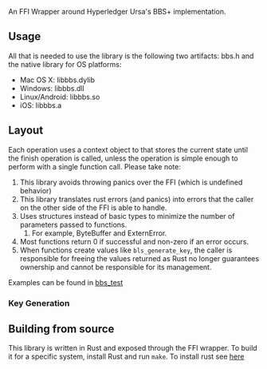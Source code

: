 An FFI Wrapper around Hyperledger Ursa's BBS+ implementation.

## Usage
All that is needed to use the library is the following two artifacts: bbs.h and the native library for OS platforms:

- Mac OS X: libbbs.dylib
- Windows: libbbs.dll
- Linux/Android: libbbs.so
- iOS: libbbs.a

## Layout

Each operation uses a context object to that stores the current state until the finish operation is called,
unless the operation is simple enough to perform with a single function call. Please take note:

1. This library avoids throwing panics over the FFI (which is undefined behavior)
1. This library translates rust errors (and panics) into errors that the caller on the other side of the FFI is able to handle.
1. Uses structures instead of basic types to minimize the number of parameters passed to functions.
    1. For example, ByteBuffer and ExternError.
1. Most functions return 0 if successful and non-zero if an error occurs. 
1. When functions create values like `bls_generate_key`, the caller is responsible for freeing the values returned
as Rust no longer guarantees ownership and cannot be responsible for its management.

Examples can be found in [bbs_test](tests/bbs_test.c)

### Key Generation

## Building from source
This library is written in Rust and exposed through the FFI wrapper.
To build it for a specific system, install Rust and run `make`.
To install rust see [here](https://www.rust-lang.org/tools/install)